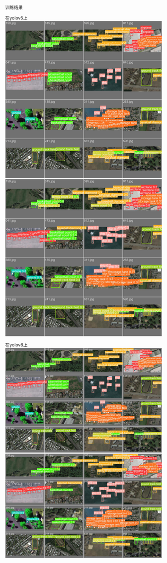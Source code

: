 训练结果

在yolov5上
![yolov5 val label](https://github.com/quantumxiaol/NWPU-VHR-10-for-yolov8/blob/main/png/yolov5_val_labels.jpg "yolov5 val label")
![yolov5 val pred](https://github.com/quantumxiaol/NWPU-VHR-10-for-yolov8/blob/main/png/yolov5_val_pred.jpg "yolov5 val pred")

在yolov8上
![yolov8 val label](https://github.com/quantumxiaol/NWPU-VHR-10-for-yolov8/blob/main/png/yolov8_val_labels.jpg "yolov8 val label")
![yolov8 val pred](https://github.com/quantumxiaol/NWPU-VHR-10-for-yolov8/blob/main/png/yolov8_val_pred.jpg "yolov8 val pred")
